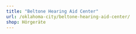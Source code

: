 ```yaml
---
title: "Beltone Hearing Aid Center"
url: /oklahoma-city/beltone-hearing-aid-center/
shop: Hörgeräte
---
```


